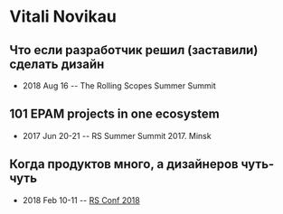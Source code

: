 # Vitali Novikau

## Что если разработчик решил (заставили) сделать дизайн
- 2018 Aug 16 -- The Rolling Scopes Summer Summit    
## 101 EPAM projects in one ecosystem
- 2017 Jun 20-21 -- RS Summer Summit 2017. Minsk    
## Когда продуктов много, а дизайнеров чуть-чуть
- 2018 Feb 10-11 -- [RS Conf 2018](https://youtu.be/_qBJvY_kbyU)    
